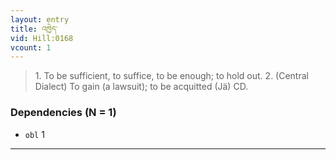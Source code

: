 ```yaml
---
layout: entry
title: འཁྱེད་
vid: Hill:0168
vcount: 1
---
```


> 1\.
 To be sufficient, to suffice, to be enough; to hold out\.
 2\.
 (Central Dialect) To gain (a lawsuit); to be acquitted (Jä) CD\.

### Dependencies (N = 1)
* `obl` 1

---

